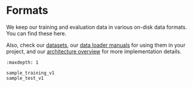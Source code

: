 Formats
=======

We keep our training and evaluation data in various on-disk data formats. You can find these here.

Also, check our [datasets](/datasets/index), our [data loader manuals](/loaders/index) for using them in your project, and our [architecture overview](/development) for more implementation details.

```{toctree}
:maxdepth: 1

sample_training_v1
sample_test_v1
```